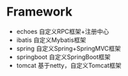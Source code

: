 # Framework

* echoes 自定义RPC框架+注册中心
* ibatis 自定义Mybatis框架
* spring 自定义Spring+SpringMVC框架
* springboot 自定义SpringBoot框架
* tomcat 基于netty，自定义Tomcat框架
